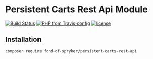 # Persistent Carts Rest Api Module
[![Build Status](https://travis-ci.org/fond-of/spryker-persistent-carts-rest-api.svg?branch=master)](https://travis-ci.org/fond-of/spryker-persistent-carts-rest-api)
[![PHP from Travis config](https://img.shields.io/travis/php-v/symfony/symfony.svg)](https://php.net/)
[![license](https://img.shields.io/github/license/mashape/apistatus.svg)](https://packagist.org/packages/fond-of-spryker/persistent-carts-rest-api)

## Installation

```
composer require fond-of-spryker/persistent-carts-rest-api
```
